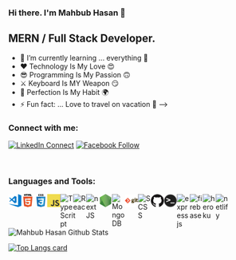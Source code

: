### Hi there. I'm Mahbub Hasan 👋
## MERN / Full Stack Developer.

- 🌱 I’m currently learning ... everything 🤣
- ❤️ Technology Is My Love 😍
- 😎 Programming Is My Passion 🙃
- ⚔  Keyboard Is MY Weapon 😏
- 🥰 Perfection Is My Habit 🌍
- ⚡ Fun fact: ... Love to travel on vacation 🥰
-->

### Connect with me:

[![LinkedIn Connect](https://img.shields.io/badge/%20-Connect-black?color=14171A&labelColor=212121&logo=linkedin&logoColor=ffffff)](https://www.linkedin.com/in/mahbub-hasan-b112b01ba/) 
[![Facebook Follow](https://img.shields.io/badge/%20-Follow-black?color=14171A&labelColor=1976d2&logo=facebook&logoColor=ffffff)](https://web.facebook.com/mahbubhasan6) 

<br />

### Languages and Tools:

[<img align="left" alt="Visual Studio Code" width="26px" src="https://raw.githubusercontent.com/github/explore/80688e429a7d4ef2fca1e82350fe8e3517d3494d/topics/visual-studio-code/visual-studio-code.png" />][webdevplaylist]
[<img align="left" alt="HTML5" width="26px" src="https://raw.githubusercontent.com/github/explore/80688e429a7d4ef2fca1e82350fe8e3517d3494d/topics/html/html.png" />][webdevplaylist]
[<img align="left" alt="CSS3" width="26px" src="https://raw.githubusercontent.com/github/explore/80688e429a7d4ef2fca1e82350fe8e3517d3494d/topics/css/css.png" />][cssplaylist]
[<img align="left" alt="JavaScript" width="26px" src="https://raw.githubusercontent.com/github/explore/80688e429a7d4ef2fca1e82350fe8e3517d3494d/topics/javascript/javascript.png" />][jsplaylist]
[<img align="left" alt="TypeScript" width="26px" src="https://i.imgur.com/0ANFz21.png" />][webdevplaylist]
[<img align="left" alt="React" width="26px" src="https://ionicframework.com/docs/assets/icons/logo-react-icon.png" />][reactplaylist]
[<img align="left" alt="nextJS" width="26px" src="https://cdn.worldvectorlogo.com/logos/next-js.svg" />][webdevplaylist]
[<img align="left" alt="Node.js" width="26px" src="https://raw.githubusercontent.com/github/explore/80688e429a7d4ef2fca1e82350fe8e3517d3494d/topics/nodejs/nodejs.png" />][webdevplaylist]
[<img align="left" alt="MongoDB" width="26px" src="https://miro.medium.com/max/750/1*T0a-QUNewZDsyx6Bkinfew.png" />][webdevplaylist]
[<img align="left" alt="Git" width="26px" src="https://raw.githubusercontent.com/github/explore/80688e429a7d4ef2fca1e82350fe8e3517d3494d/topics/git/git.png" />][webdevplaylist]
[<img align="left" alt="SCSS" width="26px" src="https://i.imgur.com/QcpQjcd.png" />][webdevplaylist]
[<img align="left" alt="GitHub" width="26px" src="https://raw.githubusercontent.com/github/explore/78df643247d429f6cc873026c0622819ad797942/topics/github/github.png" />][webdevplaylist]
[<img align="left" alt="HTML5" width="26px" src="https://raw.githubusercontent.com/github/explore/80688e429a7d4ef2fca1e82350fe8e3517d3494d/topics/terminal/terminal.png" />][webdevplaylist]
[<img align="left" alt="expressjs" width="26px" src="https://d2eip9sf3oo6c2.cloudfront.net/tags/images/000/000/359/full/expressjslogo.png" />][webdevplaylist]
[<img align="left" alt="firebase" width="26px" src="https://img.icons8.com/color/452/firebase.png" />][webdevplaylist]
[<img align="left" alt="heroku" width="26px" src="https://uploads.sitepoint.com/wp-content/uploads/2016/04/1461122387heroku-logo.jpg" />][webdevplaylist]
[<img align="left" alt="netlify" width="26px" src="https://media-exp1.licdn.com/dms/image/C4E0BAQEAt7-u6GJMlw/company-logo_200_200/0?e=2159024400&v=beta&t=4CYxl7atZ0Yn9lJko6w02yIywYQiLr9hrQcH3cF4GDI" />][webdevplaylist]

<br />

<br/>

<br/>
<img width="550px" alt="Mahbub Hasan Github Stats"  src="https://github-readme-stats.vercel.app/api?username=Mahbub-Hasan1&show_icons=true"/>

[![Top Langs card](https://github-readme-stats.vercel.app/api/top-langs/?username=Mahbub-Hasan1&card_width=550)](https://github.com/Mahbub-Hasan1)

[programming]: https://creative-agency-32149.web.app/
[website]: https://volunteer-network-a77e6.web.app/
[twitter]: https://travle-guru-mahbub.firebaseapp.com/
[linkedin]: https://festive-tesla-f6ce0f.netlify.app/
[webdevplaylist]: https://Mahbub-Hasan1.github.io/hard-rock-Assignment/
[jsplaylist]: https://Mahbub-Hasan1.github.io/hard-rock-Assignment/
[cssplaylist]: https://volunteer-network-a77e6.web.app/
[reactplaylist]: https://creative-agency-32149.web.app/

